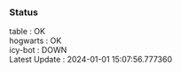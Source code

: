 ### Status


table : OK  
hogwarts : OK  
icy-bot : DOWN  
Latest Update : 2024-01-01 15:07:56.777360
